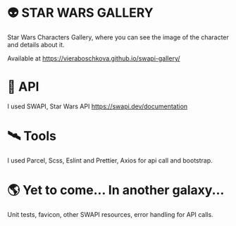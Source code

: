 # 👽 STAR WARS GALLERY
Star Wars Characters Gallery, where you can see the image of the character and details about it.

Available at https://vieraboschkova.github.io/swapi-gallery/

# 🚀 API
I used SWAPI, Star Wars API https://swapi.dev/documentation

# 🛰️ Tools
I used Parcel, Scss, Eslint and Prettier, Axios for api call and bootstrap.

# 🌎 Yet to come... In another galaxy...
Unit tests, favicon, other SWAPI resources, error handling for API calls.
